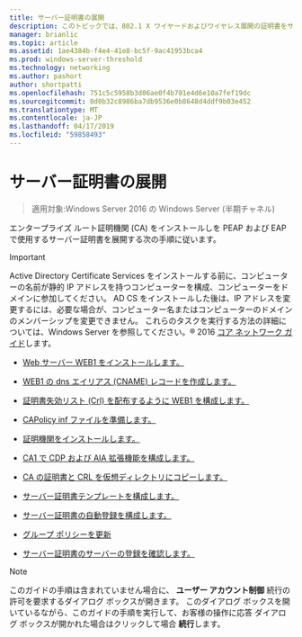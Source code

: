 ```yaml
---
title: サーバー証明書の展開
description: このトピックでは、802.1 X ワイヤードおよびワイヤレス展開の証明書をサーバーのデプロイ ガイドの一部
manager: brianlic
ms.topic: article
ms.assetid: 1ae4384b-f4e4-41e8-bc5f-9ac41953bca4
ms.prod: windows-server-threshold
ms.technology: networking
ms.author: pashort
author: shortpatti
ms.openlocfilehash: 751c5c5958b3d06ae0f4b701e4d6e10a7fef19dc
ms.sourcegitcommit: 0d0b32c8986ba7db9536e0b8648d4ddf9b03e452
ms.translationtype: MT
ms.contentlocale: ja-JP
ms.lasthandoff: 04/17/2019
ms.locfileid: "59858493"
---
```

# <a name="server-certificate-deployment"></a>サーバー証明書の展開

>適用対象:Windows Server 2016 の Windows Server (半期チャネル)

エンタープライズ ルート証明機関 (CA) をインストールしを PEAP および EAP で使用するサーバー証明書を展開する次の手順に従います。  
  
> [!IMPORTANT]  
> Active Directory Certificate Services をインストールする前に、コンピューターの名前が静的 IP アドレスを持つコンピューターを構成、コンピューターをドメインに参加してください。 AD CS をインストールした後は、IP アドレスを変更するには、必要な場合が、コンピューター名またはコンピューターのドメインのメンバーシップを変更できません。 これらのタスクを実行する方法の詳細については、Windows Server を参照してください。&reg; 2016 [コア ネットワーク ガイド](../../Core-Network-Guide.md)します。  

  
-   [Web サーバー WEB1 をインストールします。](../../../core-network-guide/cncg/server-certs/Install-the-Web-Server-WEB1.md)  
  
-   [WEB1 の dns エイリアス (CNAME) レコードを作成します。](../../../core-network-guide/cncg/server-certs/Create-an-Alias-CNAME-Record-in-DNS-for-WEB1.md)  
  
-   [証明書失効リスト (Crl) を配布するように WEB1 を構成します。](../../../core-network-guide/cncg/server-certs/Configure-WEB1-to-Distribute-Certificate-Revocation-Lists.md)  
  
-   [CAPolicy inf ファイルを準備します。](../../../core-network-guide/cncg/server-certs/Prepare-the-CAPolicy-inf-File.md)  
  
-   [証明機関をインストールします。](../../../core-network-guide/cncg/server-certs/Install-the-Certification-Authority.md)  
  
-   [CA1 で CDP および AIA 拡張機能を構成します。](../../../core-network-guide/cncg/server-certs/Configure-the-CDP-and-AIA-Extensions-on-CA1.md)  
  
-   [CA の証明書と CRL を仮想ディレクトリにコピーします。](../../../core-network-guide/cncg/server-certs/Copy-the-CA-Certificate-and-CRL-to-the-Virtual-Directory.md)  
  
-   [サーバー証明書テンプレートを構成します。](../../../core-network-guide/cncg/server-certs/Configure-the-Server-Certificate-Template.md)  
  
-   [サーバー証明書の自動登録を構成します。](../../../core-network-guide/cncg/server-certs/Configure-Server-Certificate-Autoenrollment.md)  
  
-   [グループ ポリシーを更新](../../../core-network-guide/cncg/server-certs/Refresh-Group-Policy.md)  
  
-   [サーバー証明書のサーバーの登録を確認します。](../../../core-network-guide/cncg/server-certs/Verify-Server-Enrollment-of-a-Server-Certificate.md)  
  
> [!NOTE]  
> このガイドの手順は含まれていません場合に、 **ユーザー アカウント制御** 続行の許可を要求するダイアログ ボックスが開きます。 このダイアログ ボックスを開いているながら、このガイドの手順を実行して、お客様の操作に応答 ダイアログ ボックスが開かれた場合はクリックして場合 **続行**します。  
  


